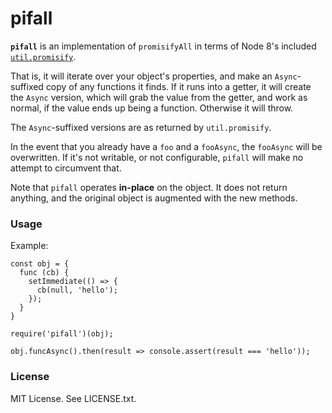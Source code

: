 # pifall

**`pifall`** is an implementation of `promisifyAll` in terms of Node 8's
included [`util.promisify`](https://nodejs.org/dist/latest-v8.x/docs/api/util.html#util_util_promisify_original).

That is, it will iterate over your object's properties, and make an
`Async`-suffixed copy of any functions it finds. If it runs into a getter, it
will create the `Async` version, which will grab the value from the getter, and
work as normal, if the value ends up being a function. Otherwise it will throw.

The `Async`-suffixed versions are as returned by `util.promisify`.

In the event that you already have a `foo` and a `fooAsync`, the `fooAsync` will
be overwritten. If it's not writable, or not configurable, `pifall` will make no
attempt to circumvent that.

Note that `pifall` operates **in-place** on the object. It does not return
anything, and the original object is augmented with the new methods.

### Usage

Example:
```
const obj = {
  func (cb) {
    setImmediate(() => {
      cb(null, 'hello');
    });
  }
}

require('pifall')(obj);

obj.funcAsync().then(result => console.assert(result === 'hello'));
```

### License

MIT License. See LICENSE.txt.
